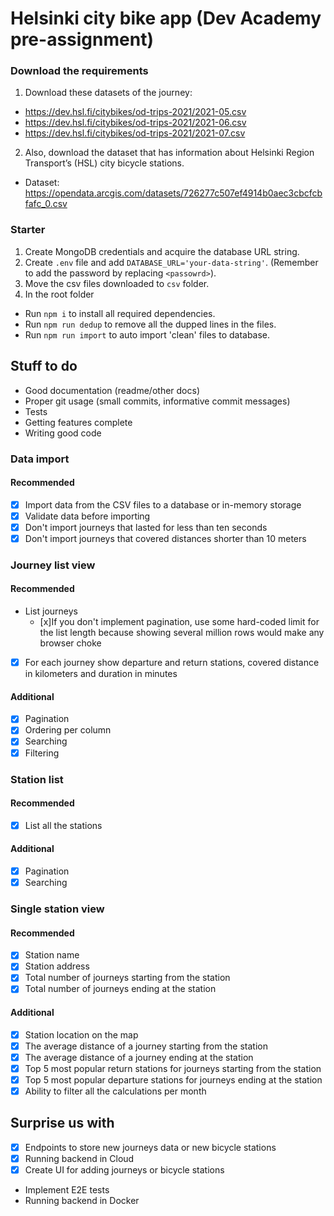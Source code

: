 # Helsinki city bike app (Dev Academy pre-assignment)

### Download the requirements

1. Download these datasets of the journey:

- <https://dev.hsl.fi/citybikes/od-trips-2021/2021-05.csv>
- <https://dev.hsl.fi/citybikes/od-trips-2021/2021-06.csv>
- <https://dev.hsl.fi/citybikes/od-trips-2021/2021-07.csv>

2. Also, download the dataset that has information about Helsinki Region Transport’s (HSL) city bicycle stations.

- Dataset: <https://opendata.arcgis.com/datasets/726277c507ef4914b0aec3cbcfcbfafc_0.csv>

### Starter

1. Create MongoDB credentials and acquire the database URL string.
2. Create `.env` file and add `DATABASE_URL='your-data-string'`.
   (Remember to add the password by replacing `<passowrd>`).
3. Move the csv files downloaded to `csv` folder.
4. In the root folder

- Run `npm i` to install all required dependencies.
- Run `npm run dedup` to remove all the dupped lines in the files.
- Run `npm run import` to auto import 'clean' files to database.

## Stuff to do

- Good documentation (readme/other docs)
- Proper git usage (small commits, informative commit messages)
- Tests
- Getting features complete
- Writing good code

### Data import

#### Recommended

- [x] Import data from the CSV files to a database or in-memory storage
- [x] Validate data before importing
- [x] Don't import journeys that lasted for less than ten seconds
- [x] Don't import journeys that covered distances shorter than 10 meters

### Journey list view

#### Recommended

- List journeys
  - [x]If you don't implement pagination, use some hard-coded limit for the list length because showing several million rows would make any browser choke
- [x] For each journey show departure and return stations, covered distance in kilometers and duration in minutes

#### Additional

- [x] Pagination
- [x] Ordering per column
- [x] Searching
- [x] Filtering

### Station list

#### Recommended

- [x] List all the stations

#### Additional

- [x] Pagination
- [x] Searching

### Single station view

#### Recommended

- [x] Station name
- [x] Station address
- [x] Total number of journeys starting from the station
- [x] Total number of journeys ending at the station

#### Additional

- [x] Station location on the map
- [x] The average distance of a journey starting from the station
- [x] The average distance of a journey ending at the station
- [x] Top 5 most popular return stations for journeys starting from the station
- [x] Top 5 most popular departure stations for journeys ending at the station
- [x] Ability to filter all the calculations per month

## Surprise us with

- [x] Endpoints to store new journeys data or new bicycle stations
- [x] Running backend in Cloud
- [x] Create UI for adding journeys or bicycle stations
- Implement E2E tests
- Running backend in Docker
